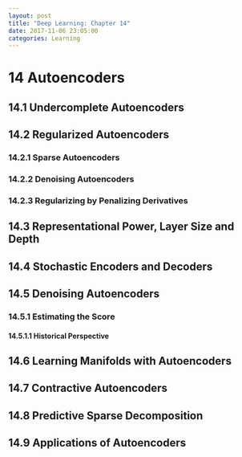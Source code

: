 ```yaml
---
layout: post
title: "Deep Learning: Chapter 14"
date: 2017-11-06 23:05:00
categories: Learning
---
```


# 14 Autoencoders

## 14.1 Undercomplete Autoencoders

## 14.2 Regularized Autoencoders

### 14.2.1 Sparse Autoencoders

### 14.2.2 Denoising Autoencoders

### 14.2.3 Regularizing by Penalizing Derivatives

## 14.3 Representational Power, Layer Size and Depth

## 14.4 Stochastic Encoders and Decoders

## 14.5 Denoising Autoencoders

### 14.5.1 Estimating the Score

#### 14.5.1.1 Historical Perspective

## 14.6 Learning Manifolds with Autoencoders

## 14.7 Contractive Autoencoders

## 14.8 Predictive Sparse Decomposition

## 14.9 Applications of Autoencoders


